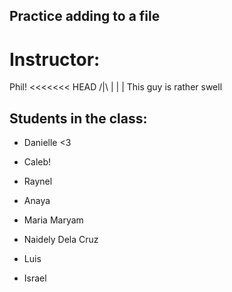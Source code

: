 ## Practice adding to a file

# Instructor:
Phil!
<<<<<<< HEAD
/|\ 
 |
 |
 | This guy is rather swell
## Students in the class:

- Danielle <3

- Caleb!

- Raynel

- Anaya

- Maria Maryam

- Naidely Dela Cruz

- Luis

- Israel



